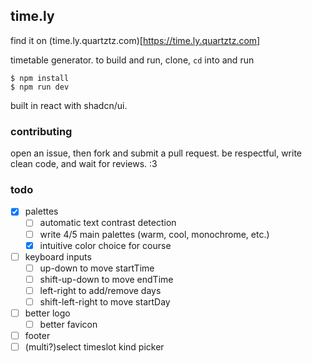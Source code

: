 ## time.ly

find it on (time.ly.quartztz.com)[https://time.ly.quartztz.com]

timetable generator. to build and run, clone, `cd` into and run

```console
$ npm install
$ npm run dev
```

built in react with shadcn/ui.

### contributing

open an issue, then fork and submit a pull request. be respectful, write clean code, 
and wait for reviews. :3

### todo

- [x] palettes
  - [ ] automatic text contrast detection
  - [ ] write 4/5 main palettes (warm, cool, monochrome, etc.)
  - [x] intuitive color choice for course
- [ ] keyboard inputs
  - [ ] up-down to move startTime
  - [ ] shift-up-down to move endTime
  - [ ] left-right to add/remove days
  - [ ] shift-left-right to move startDay
- [ ] better logo
  - [ ] better favicon
- [ ] footer
- [ ] (multi?)select timeslot kind picker
